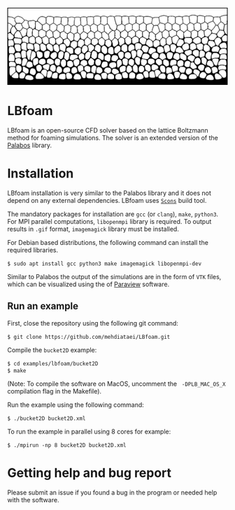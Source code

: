 ![Image of a 2D foam structure made by LBfoam](imgs/2Dfoam.png)
# LBfoam

LBfoam is an open-source CFD solver based on the lattice Boltzmann method for foaming simulations. The solver is an extended version of the [Palabos](https://palabos.unige.ch/) library.

# Installation

LBfoam installation is very similar to the Palabos library and it does not depend on any external dependencies. LBfoam uses [`Scons`](https://scons.org/) build tool.

The mandatory packages for installation are `gcc` (or `clang`), `make`, `python3`. For MPI parallel computations, `libopenmpi` library is required. To output results in `.gif` format, `imagemagick` library must be installed.

For Debian based distributions, the following command can install the required libraries.

```
$ sudo apt install gcc python3 make imagemagick libopenmpi-dev
```


Similar to Palabos the output of the simulations are in the form of `VTK` files, which can be visualized using the
of [Paraview](https://www.paraview.org/) software.

## Run an example

First, close the repository using the following git command:

```
$ git clone https://github.com/mehdiataei/LBfoam.git
```


Compile the `bucket2D` example:
```
$ cd examples/lbfoam/bucket2D
$ make
```

(Note: To compile the software on MacOS, uncomment the ` -DPLB_MAC_OS_X` compilation flag in the Makefile).

Run the example using the following command:

```
$ ./bucket2D bucket2D.xml

```

To run the example in parallel using 8 cores for example:

```
$ ./mpirun -np 8 bucket2D bucket2D.xml

```

# Getting help and bug report

Please submit an issue if you found a bug in the program or needed help with the software.